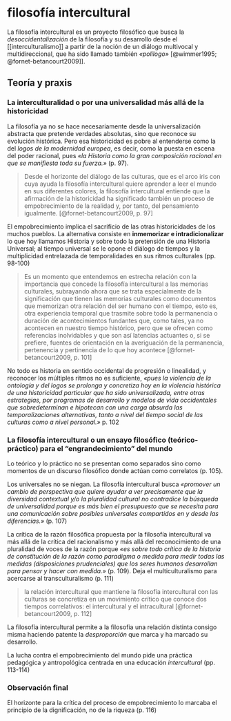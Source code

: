# filosofía intercultural
La filosofía intercultural es un proyecto filosófico que busca la *desoccidentalización* de la filosofía y su desarrollo desde el [[interculturalismo]] a partir de la noción de un diálogo multivocal y multidireccional, que ha sido llamado también *«polílogo»* \[@wimmer1995; @fornet-betancourt2009]\].


## Teoría y praxis 
### La interculturalidad o por una universalidad más allá de la historicidad
La filosofía ya no se hace necesariamente desde la universalización abstracta que pretende verdades absolutas, sino que reconoce su evolución histórica. Pero esa historicidad es pobre al entenderse como la del *logos de la modernidad europea*, es decir, como la puesta en escena del poder racional, pues *«la Historia como la gran composición racional en que se manifiesta toda su fuerza.»* (p. 97).

>Desde el horizonte del diálogo de las culturas, que es el arco iris con cuya ayuda la filosofía intercultural quiere aprender a leer el mundo en sus diferentes colores, la filosofía intercultural entiende que la afirmación de la historicidad ha significado también un proceso de empobrecimiento de la realidad y, por tanto, del pensamiento igualmente. [@fornet-betancourt2009, p. 97]

El empobrecimiento implica el sacrificio de las otras historicidades de los muchos pueblos. La alternativa consiste en **inmemorizar e intradicionalizar** lo que hoy llamamos Historia y sobre todo la pretensión de una Historia Universal; al tiempo universal se le opone el diálogo de tiempos y la multiplicidad entrelazada de temporalidades en sus ritmos culturales (pp. 98-100)

>Es un momento que entendemos en estrecha relación con la importancia que concede la filosofía intercultural a las memorias culturales, subrayando ahora que se trata especialmente de la significación que tienen las memorias culturales como documentos que memorizan otra relación del ser humano con el tiempo, esto es, otra experiencia temporal que trasmite sobre todo la permanencia o duración de acontecimientos fundantes que, como tales, ya no acontecen en nuestro tiempo histórico, pero que se ofrecen como referencias inolvidables y que son así latencias actuantes o, si se prefiere, fuentes de orientación en la averiguación de la permanencia, pertenencia y pertinencia de lo que hoy acontece [@fornet-betancourt2009, p. 101]

No todo es historia en sentido occidental de progresión o linealidad, y reconocer los múltiples ritmos no es suficiente, *«pues la violencia de la ontología y del logos se prolonga y concretiza hoy en la violencia histórica de una historicidad particular que ha sido universalizada, entre otras estrategias, por programas de desarrollo y modelos de vida occidentales que sobredeterminan e hipotecan con una carga absurda las temporalizaciones alternativas, tanto a nivel del tiempo social de las culturas como a nivel personal.»* p. 102

### La filosofía intercultural o un ensayo filosófico (teórico-práctico) para el “engrandecimiento” del mundo
Lo teórico y lo práctico no se presentan como separados sino como momentos de un discurso filosófico donde actúan como correlatos (p. 105).

Los universales no se niegan. La filosofía intercultural busca *«promover un cambio de perspectiva que quiere ayudar a ver precisamente que la diversidad contextual y/o la pluralidad cultural no contradice la búsqueda de universalidad porque es más bien el presupuesto que se necesita para una comunicación sobre posibles universales compartidos en y desde las diferencias.»* (p. 107)

La crítica de la razón filosófica propuesta por la filosofía intercultural va más allá de la crítica del racionalismo y más allá del reconocimiento de una pluralidad de voces de la razón porque *«es sobre todo crítica de la historia de constitución de la razón como paradigma o medida para medir todas las medidas (disposiciones prudenciales) que los seres humanos desarrollan para pensar y hacer con medida.»* (p. 109). Deja el multiculturalismo para acercarse al transculturalismo (p. 111)

>la relación intercultural que mantiene la filosofía intercultural con las culturas se concretiza en un movimiento crítico que conoce dos tiempos correlativos: el intercultural y el intracultural [@fornet-betancourt2009, p. 112]

La filosofía intercultural permite a la filosofia una relación distinta consigo misma haciendo patente la *desproporción* que marca y ha marcado su desarrollo.

La lucha contra el empobrecimiento del mundo pide una práctica pedagógica y antropológica centrada en una educación *intercultural* (pp. 113-114)

### Observación final
El horizonte para la crítica del proceso de empobrecimiento lo marcaba el principio de la dignificación, no de la riqueza (p. 116)
